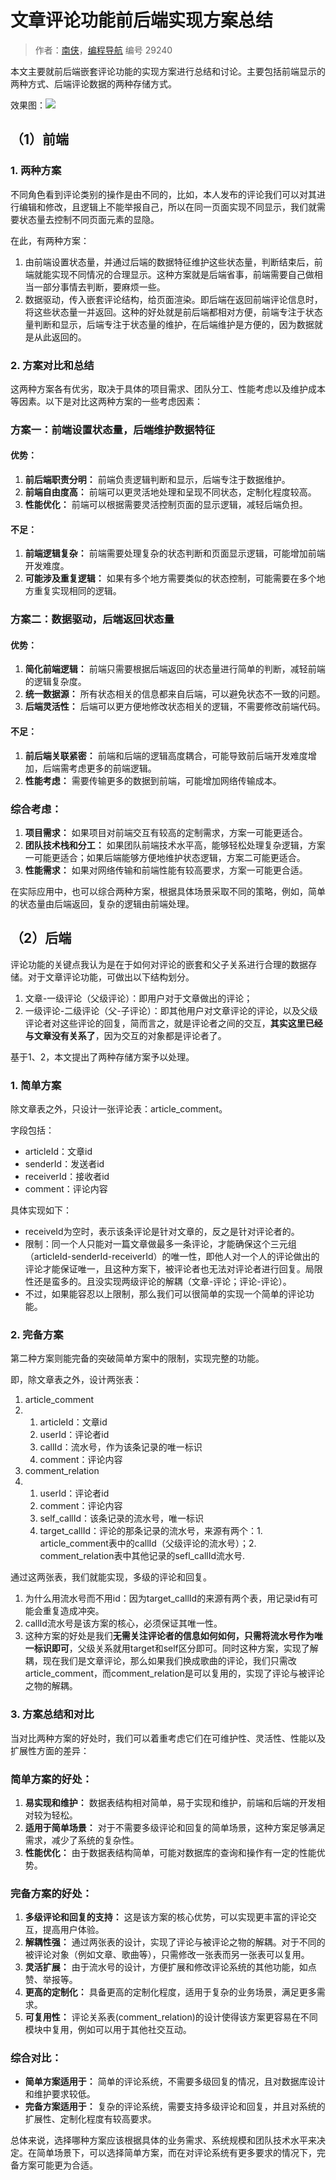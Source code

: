 # 文章评论功能前后端实现方案总结

> 作者：[南侠](https://gitee.com/crzzx)，[编程导航](https://www.codefather.cn) 编号 29240

本文主要就前后端嵌套评论功能的实现方案进行总结和讨论。主要包括前端显示的两种方式、后端评论数据的两种存储方式。

效果图：![](https://pic.yupi.icu/5563/202312201920572.png)

## （1）前端

### 1. 两种方案

不同角色看到评论类别的操作是由不同的，比如，本人发布的评论我们可以对其进行编辑和修改，且逻辑上不能举报自己，所以在同一页面实现不同显示，我们就需要状态量去控制不同页面元素的显隐。

在此，有两种方案：

1. 由前端设置状态量，并通过后端的数据特征维护这些状态量，判断结束后，前端就能实现不同情况的合理显示。这种方案就是后端省事，前端需要自己做相当一部分事情去判断，要麻烦一些。
2. 数据驱动，传入嵌套评论结构，给页面渲染。即后端在返回前端评论信息时，将这些状态量一并返回。这种的好处就是前后端都相对方便，前端专注于状态量判断和显示，后端专注于状态量的维护，在后端维护是方便的，因为数据就是从此返回的。

### 2. 方案对比和总结

这两种方案各有优劣，取决于具体的项目需求、团队分工、性能考虑以及维护成本等因素。以下是对比这两种方案的一些考虑因素：

### 方案一：前端设置状态量，后端维护数据特征

#### 优势：

1. **前后端职责分明：** 前端负责逻辑判断和显示，后端专注于数据维护。
2. **前端自由度高：** 前端可以更灵活地处理和呈现不同状态，定制化程度较高。
3. **性能优化：** 前端可以根据需要灵活控制页面的显示逻辑，减轻后端负担。

#### 不足：

1. **前端逻辑复杂：** 前端需要处理复杂的状态判断和页面显示逻辑，可能增加前端开发难度。
2. **可能涉及重复逻辑：** 如果有多个地方需要类似的状态控制，可能需要在多个地方重复实现相同的逻辑。

### 方案二：数据驱动，后端返回状态量

#### 优势：

1. **简化前端逻辑：** 前端只需要根据后端返回的状态量进行简单的判断，减轻前端的逻辑复杂度。
2. **统一数据源：** 所有状态相关的信息都来自后端，可以避免状态不一致的问题。
3. **后端灵活性：** 后端可以更方便地修改状态相关的逻辑，不需要修改前端代码。

#### 不足：

1. **前后端关联紧密：** 前端和后端的逻辑高度耦合，可能导致前后端开发难度增加，后端需考虑更多的前端逻辑。
2. **性能考虑：** 需要传输更多的数据到前端，可能增加网络传输成本。

### 综合考虑：

1. **项目需求：** 如果项目对前端交互有较高的定制需求，方案一可能更适合。
2. **团队技术栈和分工：** 如果团队前端技术水平高，能够轻松处理复杂逻辑，方案一可能更适合；如果后端能够方便地维护状态逻辑，方案二可能更适合。
3. **性能需求：** 如果对网络传输和前端性能有较高要求，方案一可能更合适。

在实际应用中，也可以综合两种方案，根据具体场景采取不同的策略，例如，简单的状态量由后端返回，复杂的逻辑由前端处理。

## （2）后端

评论功能的关键点我认为是在于如何对评论的嵌套和父子关系进行合理的数据存储。对于文章评论功能，可做出以下结构划分。

1. 文章-一级评论（父级评论）：即用户对于文章做出的评论；
2. 一级评论-二级评论（父-子评论）：即其他用户对文章评论的评论，以及父级评论者对这些评论的回复，简而言之，就是评论者之间的交互，**其实这里已经与文章没有关系了**，因为交互的对象都是评论者了。

基于1、2，本文提出了两种存储方案予以处理。

### 1. 简单方案

除文章表之外，只设计一张评论表：article_comment。

字段包括：

- articleId：文章id
- senderId：发送者id
- receiverId：接收者id
- comment：评论内容

具体实现如下：

- receiveId为空时，表示该条评论是针对文章的，反之是针对评论者的。
- 限制：同一个人只能对一篇文章做最多一条评论，才能确保这个三元组（articleId-senderId-receiverId）的唯一性，即他人对一个人的评论做出的评论才能保证唯一，且这种方案下，被评论者也无法对评论者进行回复。局限性还是蛮多的。且没实现两级评论的解耦（文章-评论；评论-评论）。
- 不过，如果能容忍以上限制，那么我们可以很简单的实现一个简单的评论功能。

### 2. 完备方案

第二种方案则能完备的突破简单方案中的限制，实现完整的功能。

即，除文章表之外，设计两张表：

1. article_comment
2. 1. articleId：文章id
   2. userId：评论者id
   3. callId：流水号，作为该条记录的唯一标识
   4. comment：评论内容
3. comment_relation
4. 1. userId：评论者id
   2. comment：评论内容
   3. self_callId：该条记录的流水号，唯一标识
   4. target_callId：评论的那条记录的流水号，来源有两个：1. article_comment表中的callId（父级评论的流水号）；2. comment_relation表中其他记录的sefl_callId流水号.

通过这两张表，我们就能实现，多级的评论和回复。

1. 为什么用流水号而不用id：因为target_callId的来源有两个表，用记录id有可能会重复造成冲突。
2. callId流水号是该方案的核心，必须保证其唯一性。
3. 这种方案的好处是我们**无需关注评论者的信息如何如何，只需将流水号作为唯一标识即可**，父级关系就用target和self区分即可。同时这种方案，实现了解耦，现在我们是文章评论，那么如果我们换成歌曲的评论，我们只需改article_comment，而comment_relation是可以复用的，实现了评论与被评论之物的解耦。

### 3. 方案总结和对比

当对比两种方案的好处时，我们可以着重考虑它们在可维护性、灵活性、性能以及扩展性方面的差异：

### 简单方案的好处：

1. **易实现和维护：** 数据表结构相对简单，易于实现和维护，前端和后端的开发相对较为轻松。
2. **适用于简单场景：** 对于不需要多级评论和回复的简单场景，这种方案足够满足需求，减少了系统的复杂性。
3. **性能优化：** 由于数据表结构简单，可能对数据库的查询和操作有一定的性能优势。

### 完备方案的好处：

1. **多级评论和回复的支持：** 这是该方案的核心优势，可以实现更丰富的评论交互，提高用户体验。
2. **解耦性强：** 通过两张表的设计，实现了评论与被评论之物的解耦。对于不同的被评论对象（例如文章、歌曲等），只需修改一张表而另一张表可以复用。
3. **灵活扩展：** 由于流水号的设计，方便扩展和修改评论系统的其他功能，如点赞、举报等。
4. **更高的定制化：** 具备更高的定制化程度，适用于复杂的业务场景，满足更多需求。
5. **可复用性：** 评论关系表(comment_relation)的设计使得该方案更容易在不同模块中复用，例如可以用于其他社交互动。

### 综合对比：

- **简单方案适用于：** 简单的评论系统，不需要多级回复的情况，且对数据库设计和维护要求较低。
- **完备方案适用于：** 复杂的评论系统，需要支持多级评论和回复，并且对系统的扩展性、定制化程度有较高要求。

总体来说，选择哪种方案应该根据具体的业务需求、系统规模和团队技术水平来决定。在简单场景下，可以选择简单方案，而在对评论系统有更多要求的情况下，完备方案可能更为合适。